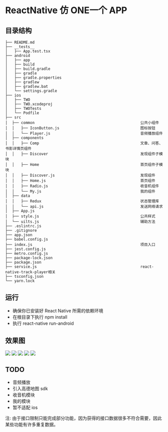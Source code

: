 # ReactNative 仿 ONE一个 APP

## 目录结构

```
├── README.md
├── __tests__
│   ├── App.test.tsx
├── android
│   ├── app
│   ├── build
│   ├── build.gradle
│   ├── gradle
│   ├── gradle.properties
│   ├── gradlew
│   ├── gradlew.bat
│   └── settings.gradle
├── ios
│   ├── TWO
│   ├── TWO.xcodeproj
│   ├── TWOTests
│   └── Podfile
├── src
│  ├── common                                               公共小组件
│  │   ├── IconButton.js                                    图标按钮
│  │   └── Player.js                                        音频播放组件
│  ├── components
│  │   ├── Comp                                             文章、问答、书影详情页组件
│  │   ├── Discover                                         发现组件子模块
│  │   ├── Home                                             首页组件子模块
│  │   ├── Discover.js                                      发现组件
│  │   ├── Home.js                                          首页组件
│  │   ├── Radio.js                                         收音机组件
│  │   └── My.js                                            我的组件
│  ├── data
│  │   ├── Redux                                            状态管理库
│  │   └── api.js                                           发送网络请求
│  ├── App.js
│  ├── style.js                                             公共样式
│  └── uilts.js                                             辅助方法
├── .eslintrc.js
├── .gitignore
├── app.json
├── babel.config.js
├── index.js                                                项目入口
├── jest.config.js
├── metro.config.js
├── package-lock.json
├── package.json
├── service.js                                              react-native-track-player相关
├── tsconfig.json
└── yarn.lock

```

## 运行

- 确保你已安装好 React Native 所需的依赖环境
- 在根目录下执行 npm install
- 执行 react-native run-android

## 效果图
![](./public/1.gif)
![](./public/2.gif)
![](./public/3.gif)
![](./public/4.gif)
![](./public/5.gif)

## TODO

- 音频播放
- 引入高德地图 sdk
- 收音机模块
- 我的模块
- 暂不适配 ios

注: 由于接口限制只能完成部分功能，因为获得的接口数据很多不符合需要，因此某些功能有许多重复数据。
